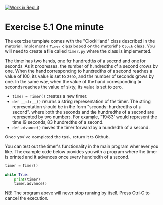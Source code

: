 [![Work in Repl.it](https://classroom.github.com/assets/work-in-replit-14baed9a392b3a25080506f3b7b6d57f295ec2978f6f33ec97e36a161684cbe9.svg)](https://classroom.github.com/online_ide?assignment_repo_id=4070310&assignment_repo_type=AssignmentRepo)
# Exercise 5.1 One minute

The exercise template comes with the "ClockHand" class described in the material. Implement a `Timer` class based on the material's `Clock` class. You will need to create a file called `timer.py` where the class is implemented. 

The timer has two hands, one for hundredths of a second and one for seconds. As it progresses, the number of hundredths of a second grows by one. When the hand corresponding to hundredths of a second reaches a value of 100, its value is set to zero, and the number of seconds grows by one. In the same way, when the value of the hand corresponding to seconds reaches the value of sixty, its value is set to zero.

- `timer = Timer()` creates a new timer.
- `def __str__()` returns a string representation of the timer. The string representation should be in the form "seconds: hundredths of a second", where both the seconds and the hundredths of a second are represented by two numbers. For example, "19:83" would represent the time 19 seconds, 83 hundredths of a second.
- `def advance()` moves the timer forward by a hundredth of a second.

Once you've completed the task, return it to Github.

You can test out the timer's functionality in the main program whenever you like. The example code below provides you with a program where the timer is printed and it advances once every hundredth of a second.

```python
timer = Timer()

while True:
    print(timer)
    timer.advance()
```

NB! The program above will never stop running by itself. Press Ctrl-C to cancel the execution.
